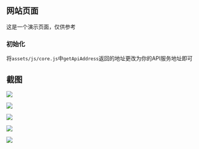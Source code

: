 ## 网站页面

这是一个演示页面，仅供参考

### 初始化

将`assets/js/core.js`中`getApiAddress`返回的地址更改为你的API服务地址即可

## 截图

![](https://github.com/btlike/site/blob/master/assets/img/1.jpg)

![](https://github.com/btlike/site/blob/master/assets/img/2.jpg)

![](https://github.com/btlike/site/blob/master/assets/img/3.jpg)

![](https://github.com/btlike/site/blob/master/assets/img/4.jpg)

![](https://github.com/btlike/site/blob/master/assets/img/5.jpg)